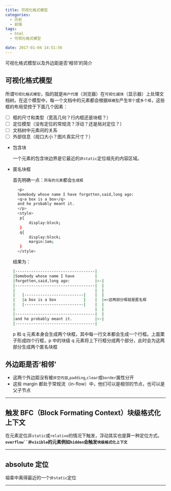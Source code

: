```yaml
---
title: 可视化格式模型
categories:
  - 历史
  - 前端
tags:
  - html
  - 可视化格式模型

date: 2017-01-04 14:51:56
---
```


可视化格式模型以及外边距是否‘相邻’的简介

<!--more-->

## 可视化格式模型

所谓`可视化格式模型`，指的就是`用户代理`（浏览器）在`可视化媒体`（显示器）上处理文档树。在这个模型中，每一个文档中的元素都会根据`框模型`产生`零个`或`多个框`，这些框的布局受控于下面几个因素：

- [ ] 框的尺寸和类型（宽高几何？行内框还是块框？）
- [ ] 定位模型（没有定位的常规流？浮动？还是局对定位？）
- [ ] 文档树中元素间的关系
- [ ] 外部信息（视口大小？图片真实尺寸？）

- 包含块

  一个元素的包含块边界是它最近的`非static`定位祖先的内容区域。

- 匿名块框

  首先明确一点：`所有的元素`都会`生成框`

  ```bash
    <p>
    Somebody whose name I have forgotten,said,long ago:
    <q>a box is a box</q>
    and he probably meant it.
    </p>
    <style>
     p{
         display:block;
     }
     q{
         display:block;
         margin:1em;
     }
    </style>
  ```

  结果为：

  ```bash
  |-----------------------------------|
  |Somebody whose name I have         |
  |forgotten,said,long ago:           |<-|
  |-----------------------------------|  |
  |                                   |  |
  |   |--------------------------|    |  |
  |   |a box is a box            |    |  |=>这两部分框就是匿名框
  |   |--------------------------|    |  |
  |                                   |  |
  |-----------------------------------|  |
  |and he probably meant it.          |<-|
  |-----------------------------------|
  ```

  p 和 q 元素本身会生成两个块框，其中每一行文本都会生成一个行框。上面栗子形成四个行框，p 中的块级 q 元素将上下行框分成两个部分，此时会为这两部分生成两个匿名块框

## 外边距是否‘相邻’

- 这两个外边距没有被`非空内容`,`padding`,`clear`或`border`属性分开
- 这些 margin 都处于常规流（in-flow）中，他们可以是相邻的节点，也可以是父子节点

---

## 触发 BFC（Block Formating Context）块级格式化上下文

在元素定位非`static`或`relative`的情况下触发，浮动其实也是算一种定位方式。
**` overflow``非visible `的元素例如`hidden`会触发`块级格式化上下文`**

---

## absolute 定位

祖辈中离得最近的一个`非static`定位

---
